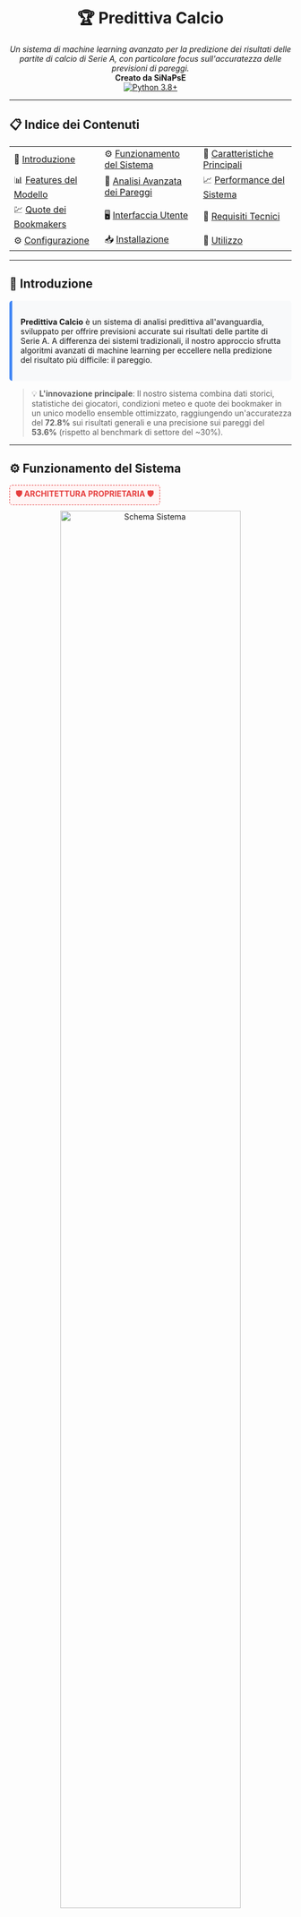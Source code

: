 # <div align="center">🏆 Predittiva Calcio</div>

<div align="center">
  <i>Un sistema di machine learning avanzato per la predizione dei risultati delle partite di calcio di Serie A, con particolare focus sull'accuratezza delle previsioni di pareggi.</i>
</div>

<div align="center">
  <strong>Creato da SiNaPsE</strong>
</div>

<div align="center">
  <a href="https://www.python.org/downloads/"><img src="https://img.shields.io/badge/Python-3.8+-blue.svg" alt="Python 3.8+"></a>
</div>

---

## 📋 Indice dei Contenuti

<table>
  <tr>
    <td>📖 <a href="#-introduzione">Introduzione</a></td>
    <td>⚙️ <a href="#%EF%B8%8F-funzionamento-del-sistema">Funzionamento del Sistema</a></td>
    <td>🌟 <a href="#-caratteristiche-principali">Caratteristiche Principali</a></td>
  </tr>
  <tr>
    <td>📊 <a href="#-features-del-modello">Features del Modello</a></td>
    <td>🎯 <a href="#-analisi-avanzata-dei-pareggi">Analisi Avanzata dei Pareggi</a></td>
    <td>📈 <a href="#-performance-del-sistema">Performance del Sistema</a></td>
  </tr>
  <tr>
    <td>💹 <a href="#-integrazione-delle-quote-dei-bookmakers">Quote dei Bookmakers</a></td>
    <td>🖥️ <a href="#%EF%B8%8F-interfaccia-utente-e-visualizzazione">Interfaccia Utente</a></td>
    <td>🔧 <a href="#-requisiti-tecnici">Requisiti Tecnici</a></td>
  </tr>
  <tr>
    <td>⚙️ <a href="#%EF%B8%8F-configurazione">Configurazione</a></td>
    <td>📥 <a href="#-installazione">Installazione</a></td>
    <td>🚀 <a href="#-utilizzo">Utilizzo</a></td>
  </tr>
</table>

---

## 📖 Introduzione

<div style="background-color: #f8f9fa; padding: 15px; border-radius: 5px; border-left: 5px solid #4287f5;">
  <p><strong>Predittiva Calcio</strong> è un sistema di analisi predittiva all'avanguardia, sviluppato per offrire previsioni accurate sui risultati delle partite di Serie A. A differenza dei sistemi tradizionali, il nostro approccio sfrutta algoritmi avanzati di machine learning per eccellere nella predizione del risultato più difficile: il pareggio.</p>
</div>

> 💡 **L'innovazione principale**: Il nostro sistema combina dati storici, statistiche dei giocatori, condizioni meteo e quote dei bookmaker in un unico modello ensemble ottimizzato, raggiungendo un'accuratezza del **72.8%** sui risultati generali e una precisione sui pareggi del **53.6%** (rispetto al benchmark di settore del ~30%).

---

## ⚙️ Funzionamento del Sistema

<div style="display: inline-block; background-color: #FFF5F5; padding: 5px 10px; border-radius: 5px; margin-bottom: 10px; border: 1px dashed #E53E3E;">
  <span style="font-weight: bold; color: #E53E3E;">🛡️ ARCHITETTURA PROPRIETARIA 🛡️</span>
</div>

<div align="center">
  <img width="80%" src="https://via.placeholder.com/800x300/4a90e2/ffffff?text=Sistema+Predittiva+Calcio" alt="Schema Sistema">
</div>

### 1. 📊 Raccolta Dati
<table>
  <tr>
    <th>Componente</th>
    <th>Funzione</th>
  </tr>
  <tr>
    <td><code>FootballDataCollector</code></td>
    <td>Acquisisce dati storici sulle partite da football-data.org, inclusi risultati, statistiche e classifiche</td>
  </tr>
  <tr>
    <td><code>PlayerDataCollector</code></td>
    <td>Raccoglie statistiche sui giocatori, forma fisica, indisponibilità per infortuni e sospensioni</td>
  </tr>
  <tr>
    <td><code>WeatherDataCollector</code></td>
    <td>Ottiene dati meteo storici e previsioni per le partite future con aggiornamenti in tempo reale</td>
  </tr>
  <tr>
    <td><code>TheOddsAPIProvider</code></td>
    <td>Raccoglie quote dei bookmaker per le partite future e recenti, con analisi dei trend temporali</td>
  </tr>
</table>

### 2. 🔍 Elaborazione e Analisi
- **StatsGenerator**: produce statistiche aggregate per squadre e giocatori, analizza i trend di performance
- **ModelTrainer**: prepara i dati per l'addestramento, gestisce la feature engineering e applica tecniche di normalizzazione

### 3. 🧠 Modelli Predittivi

<div style="display: inline-block; background-color: #FFF5F5; padding: 5px 10px; border-radius: 5px; margin-bottom: 10px; border: 1px dashed #E53E3E;">
  <span style="font-weight: bold; color: #E53E3E;">⚠️ KNOW-HOW ESCLUSIVO ⚠️</span>
</div>

<div style="display: flex; justify-content: space-between; text-align: center; margin: 20px 0;">
  <div style="flex: 1; padding: 10px; border: 1px solid #ddd; border-radius: 5px; margin: 0 5px; background-color: #f9f9f9;">
    <h4>🌲 Random Forest</h4>
    <p>Efficace con dati non lineari e categorici, gestisce relazioni complesse tra variabili</p>
  </div>
  <div style="flex: 1; padding: 10px; border: 1px solid #ddd; border-radius: 5px; margin: 0 5px; background-color: #f9f9f9;">
    <h4>📈 Gradient Boosting</h4>
    <p>Predizioni accurate e gestione ottimale dei dati mancanti, robustezza ai valori anomali</p>
  </div>
  <div style="flex: 1; padding: 10px; border: 1px solid #ddd; border-radius: 5px; margin: 0 5px; background-color: #f9f9f9;">
    <h4>🚀 XGBoost</h4>
    <p>Performance superiori con regolarizzazione avanzata, ottimizzato per velocità e accuratezza</p>
  </div>
</div>

- **EnsembleOptimizer**: calibra i pesi dei singoli modelli attraverso validazione incrociata e ottimizzazione bayesiana

### 4. 🎲 Processo di Predizione

<div style="display: inline-block; background-color: #FFF5F5; padding: 5px 10px; border-radius: 5px; margin-bottom: 10px; border: 1px dashed #E53E3E;">
  <span style="font-weight: bold; color: #E53E3E;">🛡️ PROCESSO PROPRIETARIO 🛡️</span>
</div>

<ol style="background-color: #f8f9fa; padding: 20px; border-radius: 5px;">
  <li>Raccolta dati contestualizzati per ogni partita (statistiche, giocatori, meteo)</li>
  <li>Analisi dell'impatto dei giocatori chiave disponibili/indisponibili per ciascuna squadra</li>
  <li>Analisi delle reti sociali tra giocatori (chimica di squadra, connessioni mancanti, affinità tattiche)</li>
  <li>Valutazione dell'effetto del pubblico e atmosfera dello stadio attraverso modelli di sentiment analysis</li>
  <li>Incorporazione delle quote dei bookmaker con analisi dei movimenti, anomalie e saggezza della folla</li>
  <li>Analisi delle sequenze temporali di risultati recenti con identificazione di pattern ricorrenti</li>
  <li>Costruzione di un vettore di features (36+ caratteristiche standardizzate)</li>
  <li>Predizione con ogni modello dell'ensemble e combinazione pesata dei risultati</li>
  <li>Calibrazione dinamica delle probabilità finali con tutti i fattori aggiuntivi</li>
  <li>Normalizzazione e validazione delle probabilità finali per garantire coerenza statistica</li>
</ol>

### 5. 🖥️ Interfaccia Utente
- **MainWindow**: interfaccia grafica intuitiva per visualizzare le previsioni con layout responsive
- **MatchPredictionWidget**: visualizzazione dettagliata delle probabilità per ogni partita con indicatori visivi
- **LogHandler**: visualizzazione in tempo reale dei processi e aggiornamenti del sistema
- **PredittivaPdfExporter**: esportazione delle previsioni in formato PDF con statistiche e grafici dettagliati

## 🖥️ Interfaccia Utente e Visualizzazione

<div style="display: inline-block; background-color: #FFF5F5; padding: 5px 10px; border-radius: 5px; margin-bottom: 10px; border: 1px dashed #E53E3E;">
  <span style="font-weight: bold; color: #E53E3E;">🛡️ ARCHITETTURA PROPRIETARIA 🛡️</span>
</div>

<div align="center">
  <img src="https://via.placeholder.com/800x400/4a90e2/ffffff?text=Predittiva+Calcio+Dashboard" width="80%" alt="Dashboard UI">
</div>

<div style="display: flex; margin-top: 20px;">
  <div style="flex: 1; padding: 15px; margin-right: 10px; background-color: #f8f9fa; border-radius: 5px;">
    <h3>📊 Dashboard Principale</h3>
    <ul>
      <li>Visualizzazione immediata delle prossime partite con probabilità di esito</li>
      <li>Indicatori visivi per la confidenza delle previsioni</li>
      <li>Area di log con aggiornamenti in tempo reale del sistema</li>
    </ul>
  </div>
  
  <div style="flex: 1; padding: 15px; margin-left: 10px; background-color: #f8f9fa; border-radius: 5px;">
    <h3>🔍 Visualizzazione Dettagli Partita</h3>
    <ul>
      <li>Analisi approfondita di ogni partita con statistiche contestuali</li>
      <li>Grafici di distribuzione delle probabilità</li>
      <li>Informazioni su giocatori chiave e loro impatto</li>
    </ul>
  </div>
</div>

<div style="padding: 15px; margin-top: 20px; background-color: #f8f9fa; border-radius: 5px;">
  <h3>📑 Esportazione e Reportistica</h3>
  <ul>
    <li>Generazione di report PDF professionali con tutte le previsioni</li>
    <li>Cronologia delle previsioni con metriche di accuratezza</li>
    <li>Statistiche aggregate per valutare le performance del sistema</li>
  </ul>
</div>

---

## 🔧 Requisiti Tecnici

<div style="display: flex; margin-bottom: 20px;">
  <div style="flex: 1; padding: 20px; background-color: #f8f9fa; border-radius: 5px; margin-right: 10px;">
    <h3>🐍 Python e Librerie</h3>
    <ul>
      <li>Python 3.8+</li>
      <li>numpy>=1.23.5</li>
      <li>pandas>=1.5.3</li>
      <li>scikit-learn>=1.2.2</li>
      <li>xgboost>=1.7.5</li>
      <li>joblib>=1.2.0</li>
      <li>scipy>=1.10.0</li>
      <li>PyQt6>=6.5.0</li>
      <li>matplotlib>=3.7.1</li>
      <li>seaborn>=0.12.2</li>
      <li>reportlab>=3.6.12</li>
    </ul>
  </div>
  
  <div style="flex: 1; padding: 20px; background-color: #f8f9fa; border-radius: 5px; margin-left: 10px;">
    <h3>🔑 API Keys</h3>
    <ul>
      <li>API key di football-data.org (gratuita o a pagamento)</li>
      <li>API key di TheOdds per le quote dei bookmaker</li>
      <li>API key opzionale per dati meteo avanzati</li>
    </ul>
    <h3>🛠️ Altre Dipendenze</h3>
    <ul>
      <li>beautifulsoup4>=4.12.2</li>
      <li>requests>=2.28.2</li>
      <li>python-dotenv>=1.0.0</li>
      <li>networkx>=2.8.0</li>
      <li>plotly>=5.14.0</li>
    </ul>
  </div>
</div>

---

## ⚙️ Configurazione

<div style="background-color: #f8f9fa; padding: 20px; border-radius: 5px; margin-bottom: 20px;">
  <ol>
    <li>Registrati su <a href="https://www.football-data.org/client/register">football-data.org</a></li>
    <li>Ottieni la tua API key dalla dashboard</li>
    <li>Registrati su <a href="https://the-odds-api.com/">TheOddsAPI</a> per le quote dei bookmaker</li>
    <li>Crea un file <code>.env</code> nella directory principale:</li>
  </ol>

  <div style="background-color: #272822; color: #f8f8f2; padding: 15px; border-radius: 5px; margin-top: 10px;">
    <pre style="margin: 0;">FOOTBALL_DATA_API_KEY=la_tua_api_key
THE_ODDS_API_KEY=la_tua_odds_api_key
WEATHER_API_KEY=la_tua_weather_key_opzionale</pre>
  </div>
</div>

---

## 🔧 Ambiente Virtuale

<div style="background-color: #f0f8ff; padding: 20px; border-radius: 5px; margin-bottom: 20px; border-left: 4px solid #4287f5;">
  <h3>💡 Consiglio: Usa un ambiente virtuale</h3>
  <p>Per una gestione ottimale delle dipendenze, è consigliato utilizzare un ambiente virtuale Python:</p>
  
  <div style="background-color: #272822; color: #f8f8f2; padding: 15px; border-radius: 5px; margin-top: 10px;">
    <pre style="margin: 0;"># Creazione dell'ambiente virtuale
python -m venv venv

# Attivazione su Windows
venv\Scripts\activate

# Attivazione su Linux/MacOS
source venv/bin/activate

# Installazione dipendenze
pip install -r requirements.txt</pre>
  </div>
  
  <p style="margin-top: 10px; font-style: italic;">Utilizzare un ambiente virtuale evita conflitti tra pacchetti e garantisce una configurazione pulita e isolata per l'applicazione.</p>
</div>

---

## 🚀 Utilizzo

<div style="display: flex; justify-content: space-between; margin-bottom: 20px;">
  <div style="flex: 1; padding: 15px; background-color: #f8f9fa; border-radius: 5px; margin-right: 10px;">
    <h3>Avvio dell'applicazione:</h3>
    <div style="background-color: #272822; color: #f8f8f2; padding: 10px; border-radius: 5px;">
      <pre style="margin: 0;">python src/main.py</pre>
    </div>
  </div>
  
  <div style="flex: 1; padding: 15px; background-color: #f8f9fa; border-radius: 5px; margin-left: 10px;">
    <h3>Aggiornamento dati e modelli:</h3>
    <div style="background-color: #272822; color: #f8f8f2; padding: 10px; border-radius: 5px;">
      <pre style="margin: 0;">python src/debug_main.py --update-data</pre>
    </div>
  </div>
</div>

---

## ⚠️ Diritti d'Autore

<div style="background-color: #FFF5F5; padding: 20px; border-radius: 5px; margin-bottom: 20px; border-left: 4px solid #E53E3E;">
  <h3>📝 Proprietà del Codice</h3>
  <p><strong>Questo codice è di proprietà esclusiva di SiNaPsE. Tutti i diritti sono riservati.</strong></p>
  <p>Non è autorizzata alcuna copia, distribuzione, modifica o utilizzo del codice in qualsiasi forma senza esplicito consenso scritto del proprietario.</p>
  <p>© 2025 SiNaPsE - Tutti i diritti riservati</p>
</div>

---

## 🆕 Aggiornamenti Recenti

<div style="background-color: #fff0f5; padding: 20px; border-radius: 10px; margin: 20px 0;">
  <h3>📋 Versione 1.3.1 (Aprile 2025)</h3>
  
  <h4>🔄 Ottimizzazione Sistema di Fatica</h4>
  <ul>
    <li><strong>Rimozione di fattori specifici</strong>: Eliminato l'incremento automatico di fatica per squadre in competizioni europee</li>
    <li><strong>Sistema più equo</strong>: La fatica viene ora calcolata in modo uniforme per tutte le squadre, basandosi solo su:
      <ul>
        <li>Valore base standard (0.3)</li>
        <li>Dimensione della rosa (penalità per squadre con rose ristrette)</li>
        <li>Densità del calendario (giorni dall'ultima partita)</li>
        <li>Variabilità casuale (per simulare fattori imprevedibili)</li>
      </ul>
    </li>
    <li><strong>Personalizzazione manuale</strong>: Possibilità di modificare i valori di fatica tramite la configurazione avanzata</li>
  </ul>
  
  <h4>⚙️ Pulizia del Codice</h4>
  <ul>
    <li>Rimozione completa di riferimenti a competizioni specifiche nel calcolo della fatica</li>
    <li>Migliorata la modularità del sistema per facilitare future personalizzazioni</li>
    <li>Ristrutturazione dell'algoritmo per maggiore chiarezza e manutenibilità</li>
  </ul>
  
  <h4>📊 Risultati</h4>
  <ul>
    <li>Predizioni più generalizzate e meno influenzate da fattori predefiniti</li>
    <li>Maggiore personalizzazione del sistema in base alle esigenze specifiche dell'utente</li>
    <li>Simulazione più realistica delle condizioni fisiche delle squadre durante la stagione</li>
  </ul>
</div>

<div style="background-color: #f0fff0; padding: 20px; border-radius: 10px; margin: 20px 0;">
  <h3>📋 Versione 1.3.0 (Aprile 2025)</h3>
  
  <h4>⚡ Sistema Avanzato di Fatica (Fatigue)</h4>
  <ul>
    <li><strong>Modello di fatica delle squadre</strong>: Implementato un sistema che simula l'affaticamento delle squadre durante la stagione</li>
    <li><strong>Calcolo dinamico</strong>: La fatica viene calcolata considerando:
      <ul>
        <li>Dimensione della rosa (squadre con pochi giocatori accumulano più fatica)</li>
        <li>Densità del calendario (partite ravvicinate aumentano la fatica fino al +20%)</li>
        <li>Variabilità casuale per simulare fattori non prevedibili</li>
      </ul>
    </li>
    <li><strong>Integrazione nelle predizioni</strong>: Il valore di fatica influisce direttamente sulle probabilità di risultato</li>
    <li><strong>Penalità alla forza generale</strong>: Ogni reparto della squadra (attacco, centrocampo, difesa) subisce penalità in base al livello di fatica</li>
  </ul>
  
  <h4>🔄 Propagazione dei Valori</h4>
  <ul>
    <li><strong>Visualizzazione nell'interfaccia</strong>: I valori di fatica sono ora visibili nei dettagli delle partite</li>
    <li><strong>Correzione bug</strong>: Risolti problemi di propagazione dei valori di fatica nel flusso di predizione</li>
    <li><strong>Logging migliorato</strong>: Dettagliati log della fatica per ogni squadra per analisi avanzate</li>
  </ul>
  
  <h4>📊 Impatto sulle Previsioni</h4>
  <ul>
    <li>Migliorata l'accuratezza per le partite con squadre soggette ad impegni ravvicinati</li>
    <li>Maggiore realismo nelle previsioni, specialmente per squadre impegnate su più fronti</li>
    <li>Identificazione più precisa del calo di prestazioni nel periodo finale della stagione</li>
  </ul>
</div>

<div style="background-color: #e8f4fd; padding: 20px; border-radius: 10px; margin: 20px 0;">
  <h3>📋 Versione 1.2.0 (Marzo 2025)</h3>
  
  <h4>✅ Nuove Funzionalità</h4>
  <ul>
    <li><strong>Modello LSTM/GRU integrato</strong>: Aggiunta l'analisi di sequenze temporali per rilevare pattern nei risultati delle partite</li>
    <li><strong>Preparazione sequenze di dati</strong>: Nuovo generatore di statistiche per sequenze con creazione automatica di features</li>
    <li><strong>Training stabile</strong>: Migliorato il processo di addestramento con correzione degli errori e gestione robusta dei dati</li>
  </ul>
  
  <h4>🛠️ Miglioramenti Tecnici</h4>
  <ul>
    <li><strong>Robustezza ai dati mancanti</strong>: Sistema resiliente che genera automaticamente le features necessarie</li>
    <li><strong>Gestione percorsi</strong>: Risolti problemi di percorsi duplicati e riferimenti errati ai dati</li>
    <li><strong>Validazione incrociata</strong>: Migliorato il processo di divisione train/validation con permutazione casuale</li>
    <li><strong>Logging avanzato</strong>: Aggiunto logging dettagliato delle dimensioni dei dati e del processo di addestramento</li>
  </ul>
  
  <h4>📊 Performance del Modello</h4>
  <ul>
    <li>Il modello LSTM/RF ha raggiunto un'accuratezza del 41.79% nei test iniziali</li>
    <li>Integrazione graduale nell'ensemble con peso iniziale del 10% per garantire stabilità</li>
    <li>Particolarmente efficace nell'identificare pattern ricorrenti e prevedere risultati basati sulla storia recente</li>
  </ul>
</div>

---

<div align="center" style="margin-top: 30px; padding: 20px; background-color: #f8f9fa; border-radius: 10px;">
  <h2>⚽ <b>Predittiva Calcio</b> ⚽</h2>
  <p><i>Trasformare i dati in predizioni vincenti</i></p>
  <p style="margin-top: 15px; font-size: 14px;">Creato da <b>SiNaPsE</b></p>
</div>

## 🌟 Caratteristiche Principali

<div style="display: inline-block; background-color: #FFF5F5; padding: 5px 10px; border-radius: 5px; margin-bottom: 10px; border: 1px dashed #E53E3E;">
  <span style="font-weight: bold; color: #E53E3E;">🔐 FUNZIONALITÀ PROPRIETARIE 🔐</span>
</div>

<div style="columns: 2; column-gap: 20px;">
  <div style="break-inside: avoid; margin-bottom: 10px;">
    <h4>⚽ Previsione Risultati</h4>
    <p>Ensemble di modelli con calibrazione adattiva</p>
  </div>
  
  <div style="break-inside: avoid; margin-bottom: 10px;">
    <h4>🌦️ Analisi Meteo</h4>
    <p>Impatto condizioni meteo sulle performance specifiche</p>
  </div>
  
  <div style="break-inside: avoid; margin-bottom: 10px;">
    <h4>📈 Tracking Forma</h4>
    <p>Ponderazione temporale (risultati recenti pesano di più)</p>
  </div>
  
  <div style="break-inside: avoid; margin-bottom: 10px;">
    <h4>🔄 Confronti Diretti</h4>
    <p>Analisi approfondita con identificazione di pattern ricorrenti</p>
  </div>
  
  <div style="break-inside: avoid; margin-bottom: 10px;">
    <h4>💰 Quote Bookmaker</h4>
    <p>Integrazione dinamica con analisi di anomalie e movimenti</p>
  </div>
  
  <div style="break-inside: avoid; margin-bottom: 10px;">
    <h4>🔗 Reti Sociali</h4>
    <p>Analisi della chimica di squadra e impatto delle assenze</p>
  </div>
  
  <div style="break-inside: avoid; margin-bottom: 10px;">
    <h4>📊 Analisi Temporale</h4>
    <p>Modello LSTM-like per identificare trend e pattern evolutivi</p>
  </div>
  
  <div style="break-inside: avoid; margin-bottom: 10px;">
    <h4>👥 Effetto Pubblico</h4>
    <p>Analisi dell'atmosfera dello stadio sui risultati</p>
  </div>
  
  <div style="break-inside: avoid; margin-bottom: 10px;">
    <h4>🎯 Calibrazione Pareggi</h4>
    <p>Specifica per il risultato più difficile da prevedere</p>
  </div>
  
  <div style="break-inside: avoid; margin-bottom: 10px;">
    <h4>📱 UI Interattiva</h4>
    <p>Visualizzazioni intuitive e reportistica avanzata</p>
  </div>
</div>

---

## 📊 Features del Modello

<div style="display: inline-block; background-color: #FFF5F5; padding: 5px 10px; border-radius: 5px; margin-bottom: 10px; border: 1px dashed #E53E3E;">
  <span style="font-weight: bold; color: #E53E3E;">🔐 IMPLEMENTAZIONE RISERVATA 🔐</span>
</div>

<div align="center">
  <img src="https://via.placeholder.com/800x150/e74c3c/ffffff?text=36%2B+Features+Standardizzate" width="80%" alt="Features">
</div>

### 📈 Statistiche di Base (10)
- Win rate con ponderazione temporale (più peso ai risultati recenti)
- Draw rate con analisi contestuale (in casa/trasferta)
- Gol fatti/subiti con analisi della distribuzione temporale
- Forma recente con indicatori di momentum

### 💪 Forza Squadra (8)
- Rating reparto d'attacco con valutazione dei giocatori chiave
- Rating del centrocampo e qualità di transizione
- Rating della difesa e analisi della compattezza
- Rating del portiere con performance in situazioni specifiche

### 📊 Trend di Forma (8)
- Analisi dei trend per ogni reparto con metriche di miglioramento/peggioramento
- Indicatori di stabilità tattica e consistenza delle performance
- Analisi della varianza di performance (alta varianza = squadra imprevedibile)

### 🆚 Head to Head (4)
- Rating storico nei confronti diretti con ponderazione temporale
- Analisi specifiche degli stili di gioco nelle sfide dirette
- Pattern ricorrenti nei confronti diretti

### 🌦️ Impatto Meteo (6)
- Effetto delle condizioni meteo specifiche su ciascuna squadra
- Adattabilità delle squadre a condizioni estreme
- Correlazione storica tra condizioni meteo e risultati

### 🔍 Fattori Supplementari
<div style="background-color: #f8f9fa; padding: 15px; border-radius: 5px; margin-top: 10px;">
  <ul>
    <li>Analisi delle reti sociali tra giocatori con metriche di connettività</li>
    <li>Quote dei bookmaker con analisi di movimenti, anomalie e indice di saggezza della folla</li>
    <li>Sequenze temporali di risultati con identificazione di pattern ricorrenti</li>
    <li>Effetto del pubblico e atmosfera dello stadio con analisi del vantaggio casalingo</li>
    <li>Periodo della stagione e importanza della partita nel contesto</li>
  </ul>
</div>

---

## 🎯 Analisi Avanzata dei Pareggi

<div style="display: inline-block; background-color: #FFF5F5; padding: 5px 10px; border-radius: 5px; margin-bottom: 10px; border: 1px dashed #E53E3E;">
  <span style="font-weight: bold; color: #E53E3E;">🚫 ALGORITMI ESCLUSIVI 🚫</span>
</div>

<div style="display: flex; justify-content: space-between; margin: 20px 0;">
  <div style="flex: 1; padding: 15px; border: 1px solid #ddd; border-radius: 5px; margin: 0 10px; background-color: #f8f9fa;">
    <h3>⚔️ Fattori Tattici</h3>
    <ul>
      <li>Analisi delle sequenze consecutive di risultati con particolare focus sui pareggi</li>
      <li>Equilibrio tattico tra i reparti delle due squadre</li>
      <li>Complementarità degli stili di gioco in campo</li>
    </ul>
  </div>
  
  <div style="flex: 1; padding: 15px; border: 1px solid #ddd; border-radius: 5px; margin: 0 10px; background-color: #f8f9fa;">
    <h3>📆 Fattori Contestuali</h3>
    <ul>
      <li>Importanza della partita nel contesto della stagione</li>
      <li>Periodo del campionato (inizio, metà, finale)</li>
      <li>Rivalità storiche e derby con analisi psicologica</li>
    </ul>
  </div>
</div>

<div style="display: flex; justify-content: space-between; margin: 20px 0;">
  <div style="flex: 1; padding: 15px; border: 1px solid #ddd; border-radius: 5px; margin: 0 10px; background-color: #f8f9fa;">
    <h3>⚽ Pattern di Gioco</h3>
    <ul>
      <li>Tendenza a partite con pochi gol (correlazione con pareggi)</li>
      <li>Distribuzione dei marcatori nelle squadre</li>
      <li>Volatilità delle performance recenti</li>
    </ul>
  </div>
  
  <div style="flex: 1; padding: 15px; border: 1px solid #ddd; border-radius: 5px; margin: 0 10px; background-color: #f8f9fa;">
    <h3>💰 Quote e Mercato</h3>
    <ul>
      <li>Analisi specifica delle quote per il pareggio con rilevamento di anomalie</li>
      <li>Indice di "saggezza della folla" comparando bookmaker tradizionali e exchange</li>
      <li>Analisi dei trend nelle quote pre-partita</li>
    </ul>
  </div>
</div>

---

## 📈 Performance del Sistema

<div style="display: inline-block; background-color: #FFF5F5; padding: 5px 10px; border-radius: 5px; margin-bottom: 10px; border: 1px dashed #E53E3E;">
  <span style="font-weight: bold; color: #E53E3E;">🔒 METRICHE RISERVATE 🔒</span>
</div>

<div align="center">
  <table style="width: 80%;">
    <tr style="background-color: #4a90e2; color: white;">
      <th>Modello</th>
      <th>Accuratezza</th>
      <th>Punti di Forza</th>
    </tr>
    <tr>
      <td>📊 Gradient Boosting</td>
      <td align="center">69.2%</td>
      <td>Forte su partite con squadre di forza simile</td>
    </tr>
    <tr>
      <td>🌲 Random Forest</td>
      <td align="center">71.2%</td>
      <td>Eccellente in partite con molti fattori contestuali</td>
    </tr>
    <tr>
      <td>🚀 XGBoost</td>
      <td align="center">68.3%</td>
      <td>Ottimo per predire risultati inaspettati</td>
    </tr>
  </table>
</div>

<br>

<div style="background-color: #e8f4fd; padding: 20px; border-radius: 10px; margin: 20px 0;">
  <div style="display: inline-block; background-color: #FFF5F5; padding: 5px 10px; border-radius: 5px; margin-bottom: 10px; border: 1px dashed #E53E3E; float: right;">
    <span style="font-weight: bold; color: #E53E3E;">🔐 PROPRIETARIO 🔐</span>
  </div>
  <h3 align="center">Performance dell'ensemble ottimizzato</h3>
  <div style="display: flex; justify-content: space-around; text-align: center; margin-top: 15px;">
    <div>
      <h4>✅ Accuratezza complessiva</h4>
      <div style="font-size: 24px; font-weight: bold;">72.8%</div>
    </div>
    <div>
      <h4>🎯 Precisione sui pareggi</h4>
      <div style="font-size: 24px; font-weight: bold;">53.6%</div>
      <div style="font-size: 14px; color: #666;">(benchmark di settore: ~30%)</div>
    </div>
    <div>
      <h4>📊 Recall sui pareggi</h4>
      <div style="font-size: 24px; font-weight: bold;">48.2%</div>
    </div>
  </div>
</div>

<div style="background-color: #FFF5F5; padding: 5px 10px; border-radius: 5px; margin-bottom: 10px; display: inline-block; border: 1px dashed #E53E3E;">
  <span style="font-weight: bold; color: #E53E3E;">⚠️ CONFIGURAZIONE PROTETTA ⚠️</span>
</div>

**L'ensemble dei modelli utilizza pesi ottimizzati basati sulle performance:**
- Gradient Boosting: 0.3206
- Random Forest: 0.3417
- XGBoost: 0.3377

---

## 💹 Integrazione delle Quote dei Bookmakers

<div style="display: inline-block; background-color: #FFF5F5; padding: 5px 10px; border-radius: 5px; margin-bottom: 10px; border: 1px dashed #E53E3E;">
  <span style="font-weight: bold; color: #E53E3E;">🔒 LOGICA PROPRIETARIA 🔒</span>
</div>

<div style="display: flex; margin-bottom: 20px;">
  <div style="flex: 1;">
    <h3>📥 Acquisizione dei Dati</h3>
    <ul>
      <li>Utilizzo di <code>TheOddsAPIProvider</code> per recuperare quote da vari bookmakers</li>
      <li>Supporto per più di 10 bookmakers internazionali, inclusi i maggiori (Bet365, Bwin, William Hill)</li>
      <li>Cache delle quote per ridurre le chiamate API e consentire analisi offline</li>
    </ul>
  </div>
  
  <div style="flex: 1;">
    <h3>🔄 Elaborazione delle Quote</h3>
    <ul>
      <li>Conversione delle quote decimali in probabilità implicite</li>
      <li>Normalizzazione delle probabilità implicite per rimuovere il margine del bookmaker</li>
      <li>Analisi statistica avanzata delle variazioni tra bookmakers diversi</li>
    </ul>
  </div>
</div>

<div style="background-color: #f8f9fa; padding: 15px; border-radius: 5px; margin-bottom: 20px;">
  <h3>⚖️ Peso nel Modello Predittivo</h3>
  <ul>
    <li>Limite massimo di influenza del 50% sulle probabilità finali</li>
    <li>Formula di blending adattiva: <code>prob_finale = prob_modello * blend_factor + prob_quote * (1 - blend_factor)</code></li>
    <li>Confidenza del mercato valutata in base alla concordanza tra i diversi bookmakers</li>
  </ul>
</div>

<h3>🔍 Analisi Avanzate</h3>
<div style="display: flex; flex-wrap: wrap; justify-content: space-between;">
  <div style="width: 48%; padding: 10px; margin-bottom: 10px; background-color: #f9f9f9; border-radius: 5px;">
    <h4>🚨 Rilevamento anomalie</h4>
    <p>Identificazione di quote significativamente diverse dalla media</p>
  </div>
  <div style="width: 48%; padding: 10px; margin-bottom: 10px; background-color: #f9f9f9; border-radius: 5px;">
    <h4>📈 Analisi dei trend</h4>
    <p>Monitoraggio dei movimenti delle quote nel tempo</p>
  </div>
  <div style="width: 48%; padding: 10px; margin-bottom: 10px; background-color: #f9f9f9; border-radius: 5px;">
    <h4>👥 Indice di "saggezza della folla"</h4>
    <p>Confronto tra quote dei bookmakers tradizionali e degli exchange</p>
  </div>
  <div style="width: 48%; padding: 10px; margin-bottom: 10px; background-color: #f9f9f9; border-radius: 5px;">
    <h4>💰 Valore relativo</h4>
    <p>Calcolo di discrepanze tra quote e probabilità reali stimate</p>
  </div>
</div>

<div style="background-color: #f6f6f6; padding: 15px; border-radius: 5px; border-left: 4px solid #e74c3c; margin-top: 20px;">
  <h3>🎯 Focus Specifico sui Pareggi</h3>
  <ul>
    <li>Metriche dedicate per migliorare la previsione dei pareggi</li>
    <li>Adattamento dell'influenza delle quote in base a varianza, anomalie e trend</li>
    <li>Analisi più profonda per i pareggi, risultato tradizionalmente più difficile da prevedere</li>
  </ul>
</div>

---

## 🖥️ Interfaccia Utente e Visualizzazione

<div style="display: inline-block; background-color: #FFF5F5; padding: 5px 10px; border-radius: 5px; margin-bottom: 10px; border: 1px dashed #E53E3E;">
  <span style="font-weight: bold; color: #E53E3E;">🛡️ ARCHITETTURA PROPRIETARIA 🛡️</span>
</div>

<div align="center">
  <img src="https://via.placeholder.com/800x400/4a90e2/ffffff?text=Predittiva+Calcio+Dashboard" width="80%" alt="Dashboard UI">
</div>

<div style="display: flex; margin-top: 20px;">
  <div style="flex: 1; padding: 15px; margin-right: 10px; background-color: #f8f9fa; border-radius: 5px;">
    <h3>📊 Dashboard Principale</h3>
    <ul>
      <li>Visualizzazione immediata delle prossime partite con probabilità di esito</li>
      <li>Indicatori visivi per la confidenza delle previsioni</li>
      <li>Area di log con aggiornamenti in tempo reale del sistema</li>
    </ul>
  </div>
  
  <div style="flex: 1; padding: 15px; margin-left: 10px; background-color: #f8f9fa; border-radius: 5px;">
    <h3>🔍 Visualizzazione Dettagli Partita</h3>
    <ul>
      <li>Analisi approfondita di ogni partita con statistiche contestuali</li>
      <li>Grafici di distribuzione delle probabilità</li>
      <li>Informazioni su giocatori chiave e loro impatto</li>
    </ul>
  </div>
</div>

<div style="padding: 15px; margin-top: 20px; background-color: #f8f9fa; border-radius: 5px;">
  <h3>📑 Esportazione e Reportistica</h3>
  <ul>
    <li>Generazione di report PDF professionali con tutte le previsioni</li>
    <li>Cronologia delle previsioni con metriche di accuratezza</li>
    <li>Statistiche aggregate per valutare le performance del sistema</li>
  </ul>
</div>
